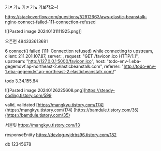 ---
---
가↗ 가↘ 가↗ 가↘ 가보작오~!

https://stackoverflow.com/questions/52912663/aws-elastic-beanstalk-nginx-connect-failed-111-connection-refused

![[Pasted image 20240131111925.png]]


오픈런
484333613681

6 connect() failed (111: Connection refused) while connecting to upstream, client: 211.201.107.87, server: , request: "GET /favicon.ico HTTP/1.1", upstream: "http://127.0.0.1:5000/favicon.ico", host: "todo-env-1.eba-gegemdvf.ap-northeast-2.elasticbeanstalk.com", referrer: "http://todo-env-1.eba-gegemdvf.ap-northeast-2.elasticbeanstalk.com/"

todo
3.34.155.84

![[Pasted image 20240126225608.png]]https://steady-coding.tistory.com/599


valid, validated
[https://mangkyu.tistory.com/174](https://mangkyu.tistory.com/174)
[https://bamdule.tistory.com/35](https://bamdule.tistory.com/35)

서블릿
https://mangkyu.tistory.com/13

responseEntity
https://devlog-wjdrbs96.tistory.com/182

db 12345678